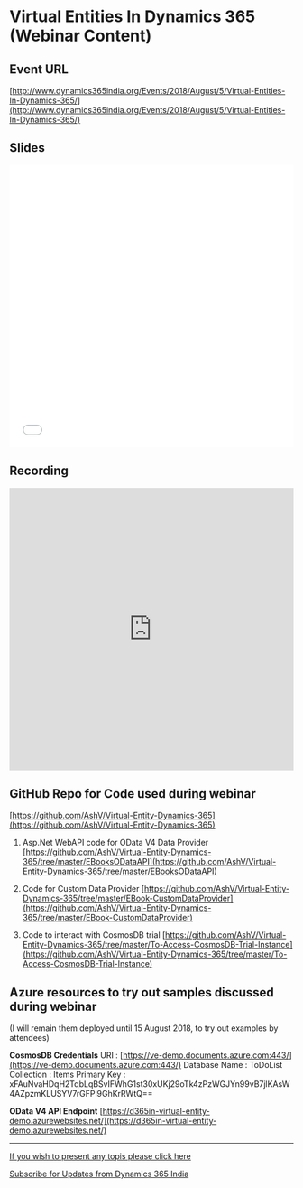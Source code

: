 # Virtual Entities In Dynamics 365 (Webinar Content)

## Event URL
[http://www.dynamics365india.org/Events/2018/August/5/Virtual-Entities-In-Dynamics-365/](http://www.dynamics365india.org/Events/2018/August/5/Virtual-Entities-In-Dynamics-365/)


## Slides
<iframe src="//slides.com/ashv/virtual-entities-in-dynamics-365/embed" width="100%" height="500" scrolling="no" frameborder="0" webkitallowfullscreen mozallowfullscreen allowfullscreen></iframe>


## Recording
<iframe width="100%" height="500" src="https://www.youtube.com/embed/Ft_IqbbvNp0" frameborder="0" allow="autoplay; encrypted-media" allowfullscreen></iframe>


## GitHub Repo for Code used during webinar

[https://github.com/AshV/Virtual-Entity-Dynamics-365](https://github.com/AshV/Virtual-Entity-Dynamics-365)

1. Asp.Net WebAPI code for OData V4 Data Provider
[https://github.com/AshV/Virtual-Entity-Dynamics-365/tree/master/EBooksODataAPI](https://github.com/AshV/Virtual-Entity-Dynamics-365/tree/master/EBooksODataAPI)

2. Code for Custom Data Provider 
[https://github.com/AshV/Virtual-Entity-Dynamics-365/tree/master/EBook-CustomDataProvider](https://github.com/AshV/Virtual-Entity-Dynamics-365/tree/master/EBook-CustomDataProvider)

3. Code to interact with CosmosDB trial
[https://github.com/AshV/Virtual-Entity-Dynamics-365/tree/master/To-Access-CosmosDB-Trial-Instance](https://github.com/AshV/Virtual-Entity-Dynamics-365/tree/master/To-Access-CosmosDB-Trial-Instance)


## Azure resources to try out samples discussed during webinar
(I will remain them deployed until 15 August 2018, to try out examples by attendees)

**CosmosDB Credentials**
URI : [https://ve-demo.documents.azure.com:443/](https://ve-demo.documents.azure.com:443/)
Database Name : ToDoList
Collection : Items
Primary Key : xFAuNvaHDqH2TqbLqBSvIFWhG1st30xUKj29oTk4zPzWGJYn99vB7jlKAsW4AZpzmKLUSYV7rGFPl9GhKrRWtQ==

**OData V4 API Endpoint**
[https://d365in-virtual-entity-demo.azurewebsites.net/](https://d365in-virtual-entity-demo.azurewebsites.net/)


-----

[If you wish to present any topis please click here](http://www.dynamics365india.org/Speaker)

[Subscribe for Updates from Dynamics 365 India](https://goo.gl/uGA82i)

